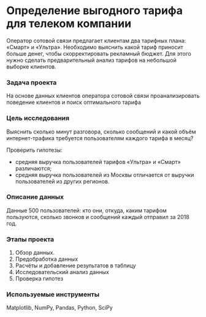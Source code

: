 # Определение выгодного тарифа для телеком компании

Оператор сотовой связи предлагает клиентам два тарифных плана: «Смарт» и «Ультра». 
Необходимо выяснить какой тариф приносит больше денег, чтобы скорректировать рекламный бюджет.
Для этого нужно сделать предварительный анализ тарифов на небольшой выборке клиентов. 

### Задача проекта

На основе данных клиентов оператора сотовой связи проанализировать поведение клиентов и поиск оптимального тарифа

### Цель исследования

Выяснить сколько минут разговора, сколько сообщений и какой объём интернет-трафика требуется пользователям каждого тарифа в месяц?

Проверить гипотезы:
   - средняя выручка пользователей тарифов «Ультра» и «Смарт» различаются;
   - средняя выручка пользователей из Москвы отличается от выручки пользователей из других регионов.
    
### Описание данных

Данные 500 пользователей: кто они, откуда, каким тарифом пользуются, сколько звонков и сообщений каждый отправил за 2018 год. 

### Этапы проекта
 1. Обзор данных.
 2. Предобработка данных
 3. Расчёты и добавление результатов в таблицу
 4. Исследовательский анализ данных
 5. Проверка гипотез

### Используемые инструменты

Matplotlib, NumPy, Pandas, Python, SciPy

